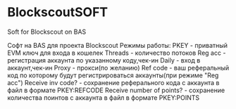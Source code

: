 # BlockscoutSOFT
Soft for Blockscout on BAS

Софт на BAS для проекта Blockscout
Режимы работы:
PKEY - приватный EVM ключ для входа в кошелек
Threads - количество потоков
Reg acc - регистрация аккаунта по указанному коду,чек-ин
Daily - вход в аккаунт,чек-ин
Proxy - прокси(по желанию)
Ref code - ваш реферальный код по которому будут регистрироваться аккаунты(при режиме "Reg acc")
Receive inv code? - сохранение реферального кода с аккаунта в файл в формате PKEY:REFCODE
Receive number of points? - сохранение количества поинтов с аккаунта в файл в формате PKEY:POINTS
